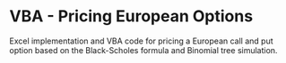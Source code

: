 # VBA - Pricing European Options
Excel implementation and VBA code for pricing a European call and put option based on the Black-Scholes formula and Binomial tree simulation. 
